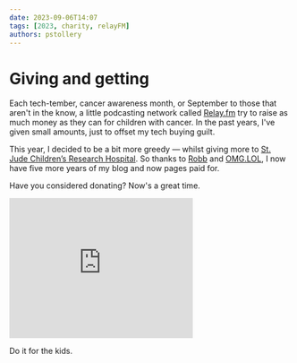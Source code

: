 ```yaml
---
date: 2023-09-06T14:07
tags: [2023, charity, relayFM]
authors: pstollery
---
```

# Giving and getting

Each tech-tember, cancer awareness month, or September to those that aren't in the know, a little podcasting network called [Relay.fm](https://www.relay.fm/) try to raise as much money as they can for children with cancer. In the past years, I've given small amounts, just to offset my tech buying guilt. 

<!-- truncate -->

This year, I decided to be a bit more greedy — whilst giving more to [St. Jude Children’s Research Hospital](https://relay.experience.stjude.org/). So thanks to [Robb](https://rknight.me) and [OMG.LOL](https://omglol.news/2023/08/29/supporting-st-jude-through-september), I now have five more years of my blog and now pages paid for.

Have you considered donating? Now's a great time.
<iframe src="https://relay.dev.experience.stjude.org/widget-embed" width="328" height="250" frameborder="0"></iframe>

Do it for the kids.